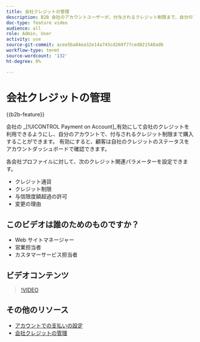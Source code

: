 ```yaml
---
title: 会社クレジットの管理
description: B2B 会社のアカウントユーザーが、付与されるクレジット制限まで、自分のアカウントで購入を行う方法を説明します。
doc-type: feature video
audience: all
role: Admin, User
activity: use
source-git-commit: acee5ba84ea32e14a743cd269f77ced821548ad6
workflow-type: tm+mt
source-wordcount: '132'
ht-degree: 0%

---
```


# 会社クレジットの管理

{{b2b-feature}}

会社の _[!UICONTROL Payment on Account]_有効にして会社のクレジットを利用できるようにし、自分のアカウントで、付与されるクレジット制限まで購入することができます。 有効にすると、顧客は自社のクレジットのステータスをアカウントダッシュボードで確認できます。

各会社プロファイルに対して、次のクレジット関連パラメーターを設定できます。

- クレジット通貨
- クレジット制限
- 与信限度額超過の許可
- 変更の理由

## このビデオは誰のためのものですか？

- Web サイトマネージャー
- 営業担当者
- カスタマーサービス担当者

## ビデオコンテンツ

>[!VIDEO](https://video.tv.adobe.com/v/344445?quality=12&learn=on)

## その他のリソース

- [アカウントでの支払いの設定](https://experienceleague.adobe.com/docs/commerce-admin/b2b/enable-basic-features.html#configure-payment-on-account)
- [会社クレジットの管理](https://experienceleague.adobe.com/docs/commerce-admin/b2b/companies/credit-company.html)
